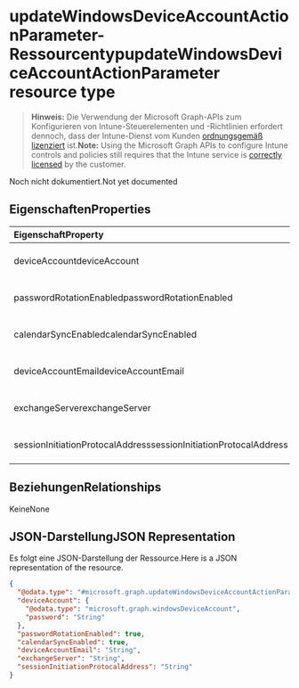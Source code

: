 # <a name="updatewindowsdeviceaccountactionparameter-resource-type"></a><span data-ttu-id="b8b36-101">updateWindowsDeviceAccountActionParameter-Ressourcentyp</span><span class="sxs-lookup"><span data-stu-id="b8b36-101">updateWindowsDeviceAccountActionParameter resource type</span></span>

> <span data-ttu-id="b8b36-102">**Hinweis:** Die Verwendung der Microsoft Graph-APIs zum Konfigurieren von Intune-Steuerelementen und -Richtlinien erfordert dennoch, dass der Intune-Dienst vom Kunden [ordnungsgemäß lizenziert](https://go.microsoft.com/fwlink/?linkid=839381) ist.</span><span class="sxs-lookup"><span data-stu-id="b8b36-102">**Note:** Using the Microsoft Graph APIs to configure Intune controls and policies still requires that the Intune service is [correctly licensed](https://go.microsoft.com/fwlink/?linkid=839381) by the customer.</span></span>

<span data-ttu-id="b8b36-103">Noch nicht dokumentiert.</span><span class="sxs-lookup"><span data-stu-id="b8b36-103">Not yet documented</span></span>
## <a name="properties"></a><span data-ttu-id="b8b36-104">Eigenschaften</span><span class="sxs-lookup"><span data-stu-id="b8b36-104">Properties</span></span>
|<span data-ttu-id="b8b36-105">Eigenschaft</span><span class="sxs-lookup"><span data-stu-id="b8b36-105">Property</span></span>|<span data-ttu-id="b8b36-106">Typ</span><span class="sxs-lookup"><span data-stu-id="b8b36-106">Type</span></span>|<span data-ttu-id="b8b36-107">Beschreibung</span><span class="sxs-lookup"><span data-stu-id="b8b36-107">Description</span></span>|
|:---|:---|:---|
|<span data-ttu-id="b8b36-108">deviceAccount</span><span class="sxs-lookup"><span data-stu-id="b8b36-108">deviceAccount</span></span>|[<span data-ttu-id="b8b36-109">windowsDeviceAccount</span><span class="sxs-lookup"><span data-stu-id="b8b36-109">windowsDeviceAccount</span></span>](../resources/intune_devices_windowsdeviceaccount.md)|<span data-ttu-id="b8b36-110">Noch nicht dokumentiert.</span><span class="sxs-lookup"><span data-stu-id="b8b36-110">Not yet documented</span></span>|
|<span data-ttu-id="b8b36-111">passwordRotationEnabled</span><span class="sxs-lookup"><span data-stu-id="b8b36-111">passwordRotationEnabled</span></span>|<span data-ttu-id="b8b36-112">Boolescher Wert</span><span class="sxs-lookup"><span data-stu-id="b8b36-112">Boolean</span></span>|<span data-ttu-id="b8b36-113">Noch nicht dokumentiert.</span><span class="sxs-lookup"><span data-stu-id="b8b36-113">Not yet documented</span></span>|
|<span data-ttu-id="b8b36-114">calendarSyncEnabled</span><span class="sxs-lookup"><span data-stu-id="b8b36-114">calendarSyncEnabled</span></span>|<span data-ttu-id="b8b36-115">Boolescher Wert</span><span class="sxs-lookup"><span data-stu-id="b8b36-115">Boolean</span></span>|<span data-ttu-id="b8b36-116">Noch nicht dokumentiert.</span><span class="sxs-lookup"><span data-stu-id="b8b36-116">Not yet documented</span></span>|
|<span data-ttu-id="b8b36-117">deviceAccountEmail</span><span class="sxs-lookup"><span data-stu-id="b8b36-117">deviceAccountEmail</span></span>|<span data-ttu-id="b8b36-118">Zeichenfolge</span><span class="sxs-lookup"><span data-stu-id="b8b36-118">String</span></span>|<span data-ttu-id="b8b36-119">Noch nicht dokumentiert.</span><span class="sxs-lookup"><span data-stu-id="b8b36-119">Not yet documented</span></span>|
|<span data-ttu-id="b8b36-120">exchangeServer</span><span class="sxs-lookup"><span data-stu-id="b8b36-120">exchangeServer</span></span>|<span data-ttu-id="b8b36-121">Zeichenfolge</span><span class="sxs-lookup"><span data-stu-id="b8b36-121">String</span></span>|<span data-ttu-id="b8b36-122">Noch nicht dokumentiert.</span><span class="sxs-lookup"><span data-stu-id="b8b36-122">Not yet documented</span></span>|
|<span data-ttu-id="b8b36-123">sessionInitiationProtocalAddress</span><span class="sxs-lookup"><span data-stu-id="b8b36-123">sessionInitiationProtocalAddress</span></span>|<span data-ttu-id="b8b36-124">Zeichenfolge</span><span class="sxs-lookup"><span data-stu-id="b8b36-124">String</span></span>|<span data-ttu-id="b8b36-125">Noch nicht dokumentiert.</span><span class="sxs-lookup"><span data-stu-id="b8b36-125">Not yet documented</span></span>|

## <a name="relationships"></a><span data-ttu-id="b8b36-126">Beziehungen</span><span class="sxs-lookup"><span data-stu-id="b8b36-126">Relationships</span></span>
<span data-ttu-id="b8b36-127">Keine</span><span class="sxs-lookup"><span data-stu-id="b8b36-127">None</span></span>
## <a name="json-representation"></a><span data-ttu-id="b8b36-128">JSON-Darstellung</span><span class="sxs-lookup"><span data-stu-id="b8b36-128">JSON Representation</span></span>
<span data-ttu-id="b8b36-129">Es folgt eine JSON-Darstellung der Ressource.</span><span class="sxs-lookup"><span data-stu-id="b8b36-129">Here is a JSON representation of the resource.</span></span>
<!-- {
  "blockType": "resource",
  "@odata.type": "microsoft.graph.updateWindowsDeviceAccountActionParameter"
}
-->
``` json
{
  "@odata.type": "#microsoft.graph.updateWindowsDeviceAccountActionParameter",
  "deviceAccount": {
    "@odata.type": "microsoft.graph.windowsDeviceAccount",
    "password": "String"
  },
  "passwordRotationEnabled": true,
  "calendarSyncEnabled": true,
  "deviceAccountEmail": "String",
  "exchangeServer": "String",
  "sessionInitiationProtocalAddress": "String"
}
```



